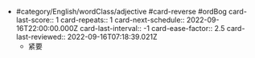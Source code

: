 - #category/English/wordClass/adjective #card-reverse #ordBog
  card-last-score:: 1
  card-repeats:: 1
  card-next-schedule:: 2022-09-16T22:00:00.000Z
  card-last-interval:: -1
  card-ease-factor:: 2.5
  card-last-reviewed:: 2022-09-16T07:18:39.021Z
	- 紧要